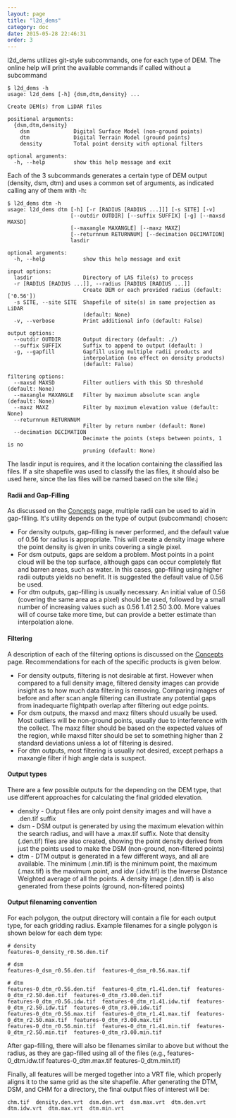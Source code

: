 ```yaml
---
layout: page
title: "l2d_dems"
category: doc
date: 2015-05-28 22:46:31
order: 3
---
```


l2d_dems utilizes git-style subcommands, one for each type of DEM. The online help will print 
the available commands if called without a subcommand

~~~
$ l2d_dems -h
usage: l2d_dems [-h] {dsm,dtm,density} ...

Create DEM(s) from LiDAR files

positional arguments:
  {dsm,dtm,density}
    dsm              Digital Surface Model (non-ground points)
    dtm              Digital Terrain Model (ground points)
    density          Total point density with optional filters

optional arguments:
  -h, --help         show this help message and exit
~~~

Each of the 3 subcommands generates a certain type of DEM output (density, dsm, dtm) and uses a common set of arguments, as indicated calling any of them with -h:

~~~
$ l2d_dems dtm -h
usage: l2d_dems dtm [-h] [-r [RADIUS [RADIUS ...]]] [-s SITE] [-v]
                    [--outdir OUTDIR] [--suffix SUFFIX] [-g] [--maxsd MAXSD]
                    [--maxangle MAXANGLE] [--maxz MAXZ]
                    [--returnnum RETURNNUM] [--decimation DECIMATION]
                    lasdir

optional arguments:
  -h, --help            show this help message and exit

input options:
  lasdir                Directory of LAS file(s) to process
  -r [RADIUS [RADIUS ...]], --radius [RADIUS [RADIUS ...]]
                        Create DEM or each provided radius (default: ['0.56'])
  -s SITE, --site SITE  Shapefile of site(s) in same projection as LiDAR
                        (default: None)
  -v, --verbose         Print additional info (default: False)

output options:
  --outdir OUTDIR       Output directory (default: ./)
  --suffix SUFFIX       Suffix to append to output (default: )
  -g, --gapfill         Gapfill using multiple radii products and
                        interpolation (no effect on density products)
                        (default: False)

filtering options:
  --maxsd MAXSD         Filter outliers with this SD threshold (default: None)
  --maxangle MAXANGLE   Filter by maximum absolute scan angle (default: None)
  --maxz MAXZ           Filter by maximum elevation value (default: None)
  --returnnum RETURNNUM
                        Filter by return number (default: None)
  --decimation DECIMATION
                        Decimate the points (steps between points, 1 is no
                        pruning (default: None)
~~~

The lasdir input is requires, and it the location containing the classified las files. If a site shapefile was used to classify the las files, it should also be used here, since the las files will be named based on the site file.j

#### Radii and Gap-Filling
As discussed on the [Concepts](concepts) page, multiple radii can be used to aid in gap-filling. It's utility depends on the type of output (subcommand) chosen:

* For density outputs, gap-filling is never performed, and the default value of 0.56 for radius is appropriate. This will create a density image where the point density is given in units covering a single pixel.
* For dsm outputs, gaps are seldom a problem. Most points in a point cloud will be the top surface, although gaps can occur completely flat and barren areas, such as water. In this cases, gap-filling using higher radii outputs yields no benefit. It is suggested the default value of 0.56 be used.
* For dtm outputs, gap-filling is usually necessary.  An initial value of 0.56 (covering the same area as a pixel) should be used, followed by a small number of increasing values such as 0.56 1.41 2.50 3.00.  More values will of course take more time, but can provide a better estimate than interpolation alone.

#### Filtering
A description of each of the filtering options is discussed on the [Concepts](concepts) page. Recommendations for each of the specific products is given below.

* For density outputs, filtering is not desirable at first.  However when compared to a full density image, filtered density images can provide insight as to how much data filtering is removing.  Comparing images of before and after scan angle filtering can illustrate any potential gaps from inadequarte flightpath overlap after filtering out edge points.
* For dsm outputs, the maxsd and maxz filters should usually be used.  Most outliers will be non-ground points, usually due to interference with the collect.  The maxz filter should be based on the expected values of the region, while maxsd filter should be set to something higher than 2 standard deviations unless a lot of filtering is desired.
* For dtm outputs, most filtering is usually not desired, except perhaps a maxangle filter if high angle data is suspect.

#### Output types
There are a few possible outputs for the depending on the DEM type, that use different approaches for calculating the final gridded elevation.

* density - Output files are only point density images and will have a .den.tif suffix
* dsm - DSM output is generated by using the maximum elevation within the search radius, and will have a .max.tif suffix.  Note that density (.den.tif) files are also created, showing the point density derived from just the points used to make the DSM (non-ground, non-filtered points)
* dtm - DTM output is generated in a few different ways, and all are available.  The minimum (.min.tif) is the minimum point, the maximum (.max.tif) is the maximum point, and idw (.idw.tif) is the Inverse Distance Weighted average of all the points. A density image (.den.tif) is also generated from these points (ground, non-filtered points)

#### Output filenaming convention
For each polygon, the output directory will contain a file for each output type, for each gridding radius. Example filenames for a single polygon is shown below for each dem type:

~~~
# density
features-0_density_r0.56.den.tif

# dsm
features-0_dsm_r0.56.den.tif  features-0_dsm_r0.56.max.tif

# dtm
features-0_dtm_r0.56.den.tif  features-0_dtm_r1.41.den.tif  features-0_dtm_r2.50.den.tif  features-0_dtm_r3.00.den.tif
features-0_dtm_r0.56.idw.tif  features-0_dtm_r1.41.idw.tif  features-0_dtm_r2.50.idw.tif  features-0_dtm_r3.00.idw.tif
features-0_dtm_r0.56.max.tif  features-0_dtm_r1.41.max.tif  features-0_dtm_r2.50.max.tif  features-0_dtm_r3.00.max.tif
features-0_dtm_r0.56.min.tif  features-0_dtm_r1.41.min.tif  features-0_dtm_r2.50.min.tif  features-0_dtm_r3.00.min.tif
~~~

After gap-filling, there will also be filenames similar to above but without the radius, as they are gap-filled using all of the files (e.g., features-0_dtm.idw.tif  features-0_dtm.max.tif  features-0_dtm.min.tif)

Finally, all features will be merged together into a VRT file, which properly aligns it to the same grid as the site shapefile.  After generating the DTM, DSM, and CHM for a directory, the final output files of interest will be:
~~~
chm.tif  density.den.vrt  dsm.den.vrt  dsm.max.vrt  dtm.den.vrt  dtm.idw.vrt  dtm.max.vrt  dtm.min.vrt
~~~







